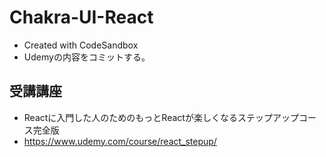 # Chakra-UI-React
- Created with CodeSandbox
- Udemyの内容をコミットする。
## 受講講座
- Reactに入門した人のためのもっとReactが楽しくなるステップアップコース完全版
- https://www.udemy.com/course/react_stepup/
